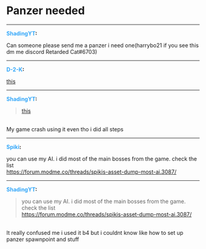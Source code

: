 # Panzer needed


---
<strong><span style="color:#34a7f9;">ShadingYT</span>:</strong>

<p>Can someone please send me a panzer i need one(harrybo21 if you see this dm me discord Retarded Cat#6703)</p>

---
<strong><span style="color:#34a7f9;">D-2-K</span>:</strong>

<p><a href="https://www.devraw.net/">this</a></p>

---
<strong><span style="color:#34a7f9;">ShadingYT</span>:</strong>

<p><blockquote><a href="https://www.devraw.net/">this</a><br /></blockquote><br />My game crash using it even tho i did all steps</p>

---
<strong><span style="color:#34a7f9;">Spiki</span>:</strong>

<p>you can use my AI. i did most of the main bosses from the game. check the list<br /><a href="https://forum.modme.co/threads/spikis-asset-dump-most-ai.3087/">https://forum.modme.co/threads/spikis-asset-dump-most-ai.3087/</a></p>

---
<strong><span style="color:#34a7f9;">ShadingYT</span>:</strong>

<p><blockquote>you can use my AI. i did most of the main bosses from the game. check the list<br /><a href="https://forum.modme.co/threads/spikis-asset-dump-most-ai.3087/">https://forum.modme.co/threads/spikis-asset-dump-most-ai.3087/</a><br /></blockquote><br />It really confused me i used it b4 but i couldnt know like how to set up panzer spawnpoint and stuff</p>
